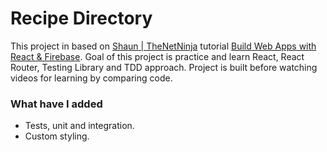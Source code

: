 # Recipe Directory

This project in based on [Shaun | TheNetNinja](https://www.youtube.com/TheNetNinja) tutorial [Build Web Apps with React & Firebase](https://www.udemy.com/course/build-web-apps-with-react-firebase/).
Goal of this project is practice and learn React, React Router, Testing Library and TDD approach. Project is built before watching videos for learning by comparing code.

### What have I added

- Tests, unit and integration.
- Custom styling.
